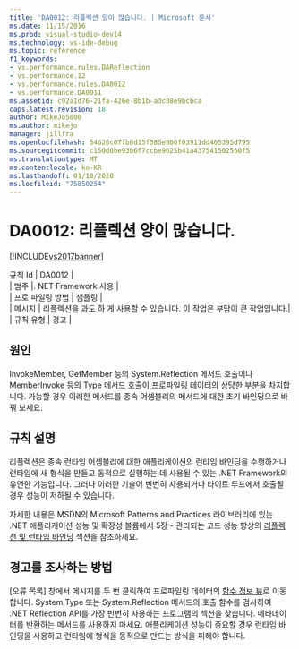 ```yaml
---
title: 'DA0012: 리플렉션 양이 많습니다. | Microsoft 문서'
ms.date: 11/15/2016
ms.prod: visual-studio-dev14
ms.technology: vs-ide-debug
ms.topic: reference
f1_keywords:
- vs.performance.rules.DAReflection
- vs.performance.12
- vs.performance.rules.DA0012
- vs.performance.DA0011
ms.assetid: c92a1d76-21fa-426e-8b1b-a3c08e9bcbca
caps.latest.revision: 18
author: MikeJo5000
ms.author: mikejo
manager: jillfra
ms.openlocfilehash: 54626c07fb8d15f585e800f03911dd465395d795
ms.sourcegitcommit: c150d0be93b6f7ccbe9625b41a437541502560f5
ms.translationtype: MT
ms.contentlocale: ko-KR
ms.lasthandoff: 01/10/2020
ms.locfileid: "75850254"
---
```

# <a name="da0012-significant-amount-of-reflection"></a>DA0012: 리플렉션 양이 많습니다.
[!INCLUDE[vs2017banner](../includes/vs2017banner.md)]

규칙 Id | DA0012 |  
| 범주 |. NET Framework 사용 |  
| 프로 파일링 방법 | 샘플링 |  
| 메시지 | 리플렉션을 과도 하 게 사용할 수 있습니다. 이 작업은 부담이 큰 작업입니다.|  
| 규칙 유형 | 경고 |  
  
## <a name="cause"></a>원인  
 InvokeMember, GetMember 등의 System.Reflection 메서드 호출이나 MemberInvoke 등의 Type 메서드 호출이 프로파일링 데이터의 상당한 부분을 차지합니다. 가능할 경우 이러한 메서드를 종속 어셈블리의 메서드에 대한 초기 바인딩으로 바꿔 보세요.  
  
## <a name="rule-description"></a>규칙 설명  
 리플렉션은 종속 런타임 어셈블리에 대한 애플리케이션의 런타임 바인딩을 수행하거나 런타임에 새 형식을 만들고 동적으로 실행하는 데 사용될 수 있는 .NET Framework의 유연한 기능입니다. 그러나 이러한 기술이 빈번히 사용되거나 타이트 루프에서 호출될 경우 성능이 저하될 수 있습니다.  
  
 자세한 내용은 MSDN의 Microsoft Patterns and Practices 라이브러리에 있는 .NET 애플리케이션 성능 및 확장성 볼륨에서 5장 - 관리되는 코드 성능 향상의 [리플렉션 및 런타임 바인딩](https://msdn.microsoft.com/library/ms998547.aspx#scalenetchapt05_topic31) 섹션을 참조하세요.  
  
## <a name="how-to-investigate-a-warning"></a>경고를 조사하는 방법  
 [오류 목록] 창에서 메시지를 두 번 클릭하여 프로파일링 데이터의 [함수 정보 뷰](../profiling/function-details-view.md)로 이동합니다. System.Type 또는 System.Reflection 메서드의 호출 함수를 검사하여 .NET Reflection API를 가장 빈번히 사용하는 프로그램의 섹션을 찾습니다. 메타데이터를 반환하는 메서드를 사용하지 마세요. 애플리케이션 성능이 중요할 경우 런타임 바인딩을 사용하고 런타임에 형식을 동적으로 만드는 방식을 피해야 합니다.
